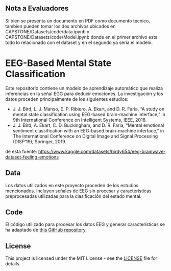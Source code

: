 ## Nota a Evaluadores
Si bien se presenta un documento en PDF como documento tecnico, tambien pueden tomar los dos archivos ubicados en CAPSTONE/Datasets/code/data.ipynb y CAPSTONE/Datasets/code/Model.ipynb donde en el primer archivo esta todo lo relacionado con el dataset y en el segundo ya seria el modelo.

# EEG-Based Mental State Classification
Este repositorio contiene un modelo de aprendizaje automático que realiza inferencias en la señal EGG para deducir emociones.
La investigación y los datos proceden principalmente de los siguientes estudios:

- J. J. Bird, L. J. Manso, E. P. Ribiero, A. Ekart, and D. R. Faria, “A study on mental state classification using EEG-based brain-machine interface,” in 9th International Conference on Intelligent Systems, IEEE, 2018.
- J. J. Bird, A. Ekart, C. D. Buckingham, and D. R. Faria, “Mental emotional sentiment classification with an EEG-based brain-machine interface,” in The International Conference on Digital Image and Signal Processing (DISP’19), Springer, 2019.

de esta fuente: https://www.kaggle.com/datasets/birdy654/eeg-brainwave-dataset-feeling-emotions

## Data

Los datos utilizados en este proyecto proceden de los estudios mencionados. Incluyen señales de EEG sin procesar y características preprocesadas utilizadas para la clasificación del estado mental.

## Code

El código utilizado para procesar los datos EEG y generar características se ha adaptado de [this GitHub repository](https://github.com/jordan-bird/eeg-feature-generation/tree/master).



## License

This project is licensed under the MIT License - see the [LICENSE](LICENSE) file for details.
